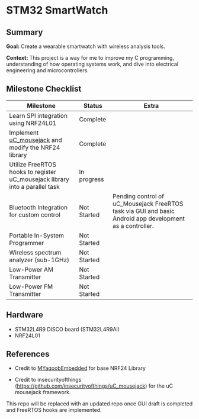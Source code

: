 # STM32 SmartWatch #
## Summary ##

**Goal:** Create a wearable smartwatch with wireless analysis tools.

**Context:** This project is a way for me to improve my C programming, understanding of how operating systems work, and dive into electrical engineering and microcontrollers.

## Milestone Checklist ##

Milestone | Status | Extra
----------|--------|------
Learn SPI integration using NRF24L01 | Complete |
Implement [uC_mousejack](https://github.com/insecurityofthings/uC_mousejack) and modify the NRF24 library | Complete |
Utilize FreeRTOS hooks to register uC_mousejack library into a parallel task | In progress | 
Bluetooth Integration for custom control | Not Started | Pending control of uC_Mousejack FreeRTOS task via GUI and basic Android app development as a controller.
Portable In-System Programmer | Not Started |
Wireless spectrum analyzer (sub-1GHz) | Not Started|
Low-Power AM Transmitter| Not Started
Low-Power FM Transmitter| Not Started

## Hardware ##
* STM32L4R9 DISCO board (STM32L4R9AI)
* NRF24L01

## References ##
* Credit to [MYaqoobEmbedded](https://github.com/MYaqoobEmbedded/STM32-Tutorials/tree/master/Tutorial%2024%20-%20NRF24L01%20Radio%20Transceiver) for base NRF24 Library

* Credit to insecurityofthings (https://github.com/insecurityofthings/uC_mousejack) for the uC mousejack framework.

This repo will be replaced with an updated repo once GUI draft is completed and FreeRTOS hooks are implemented.
